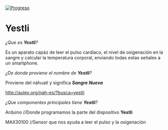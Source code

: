 [![Progreso](https://img.shields.io/badge/Progreso-5%25-green.svg)](https://github.com/Yestli/Yestli-Project#yestli)

# Yestli

_¿Que es **Yestli**?_

Es un aparato capáz de leer el pulso cardíaco, el nivel de oxigenación en la sangre y calcular la temperatura corporal, enviando todas estas señales a un smartphone.

_¿De donde proviene el nombre de **Yestli**?_

Proviene del náhuatl y significa _**Sangre Nueva**_

http://aulex.org/nah-es/?busca=yestli

_¿Que componentes principales tiene **Yestli**?_

Arduino            //Donde programamos la parte del dispositivo **Yestli**

MAX30100           //Sensor que nos ayuda a leer el pulso y la oxigenación   
